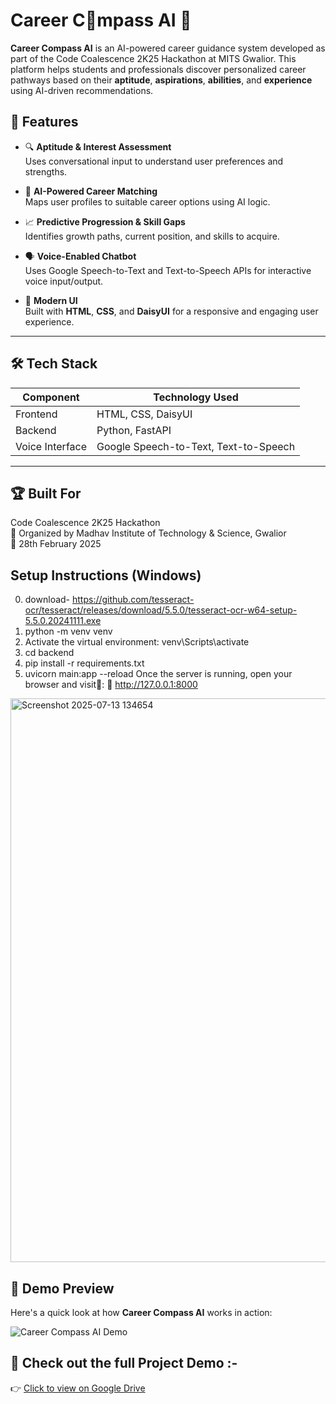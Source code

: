 # Career C🧭mpass AI 🎯

**Career Compass AI** is an AI-powered career guidance system developed as part of the Code Coalescence 2K25 Hackathon at MITS Gwalior. This platform helps students and professionals discover personalized career pathways based on their **aptitude**, **aspirations**, **abilities**, and **experience** using AI-driven recommendations.


## 🚀 Features

- 🔍 **Aptitude & Interest Assessment**  
  Uses conversational input to understand user preferences and strengths.

- 🧠 **AI-Powered Career Matching**  
  Maps user profiles to suitable career options using AI logic.

- 📈 **Predictive Progression & Skill Gaps**  
  Identifies growth paths, current position, and skills to acquire.

- 🗣️ **Voice-Enabled Chatbot**  
  Uses Google Speech-to-Text and Text-to-Speech APIs for interactive voice input/output.

- 🎨 **Modern UI**  
  Built with **HTML**, **CSS**, and **DaisyUI** for a responsive and engaging user experience.


---

## 🛠️ Tech Stack

| Component       | Technology Used                     |
|----------------|--------------------------------------|
| Frontend       | HTML, CSS, DaisyUI                   |
| Backend        | Python, FastAPI                      |
| Voice Interface| Google Speech-to-Text, Text-to-Speech|  

---
## 🏆 Built For

Code Coalescence 2K25 Hackathon  
📍 Organized by Madhav Institute of Technology & Science, Gwalior  
📅 28th February 2025



## Setup Instructions (Windows)

0. download- https://github.com/tesseract-ocr/tesseract/releases/download/5.5.0/tesseract-ocr-w64-setup-5.5.0.20241111.exe
1. python -m venv venv
2. Activate the virtual environment:
   venv\Scripts\activate
3. cd backend
4. pip install -r requirements.txt
5. uvicorn main:app --reload
Once the server is running, open your browser and visit🚀:
📍 http://127.0.0.1:8000

<img width="1885" height="902" alt="Screenshot 2025-07-13 134654" src="https://github.com/user-attachments/assets/7c89eca0-e158-473f-be37-2b175cf69f39" />

## 🎥 Demo Preview

Here's a quick look at how **Career Compass AI** works in action:

![Career Compass AI Demo](frontend/assets/demo.gif)

## 🎥 Check out the full Project Demo :-
👉 [Click to view on Google Drive](https://drive.google.com/file/d/1HKFJSOoEIXw8tLzCEc_k0EMFA2BoaSJY/view?usp=drivesdk)

